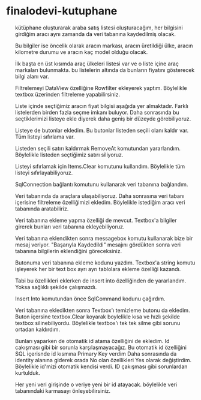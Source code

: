 # finalodevi-kutuphane
<ul>kütüphane oluşturarak araba satış listesi oluşturacağım, her bilgisini girdiğim aracı aynı zamanda da veri tabanına kaydedilmiş olacak.</ul>
<ul>Bu bilgiler ise öncelik olarak aracın markası, aracın üretildiği ülke, aracın kilometre durumu ve aracın kaç model olduğu olacak.</ul>
<ul>İlk başta en üst kısımda araç ülkeleri listesi var ve o liste içine araç markaları bulunmakta. bu listelerin altında da bunların fiyatını gösterecek bilgi alanı var.</ul>
<ul>Filtrelemeyi DataView özelliğine Rowfilter ekleyerek yaptım. Böylelikle textbox üzerinden filtreleme yapabilirsiniz.</ul>
<ul>Liste içinde seçtiğimiz aracın fiyat bilgisi aşağıda yer almaktadır. Farklı listelerden birden fazla seçme imkanı buluyor. Daha sonrasında bu seçtiklerimizi listeye ekle diyerek daha geniş bir düzeyde görebiliyoruz. </ul>
<ul>Listeye de butonlar ekledim. Bu butonlar listeden seçili olanı kaldır var. Tüm listeyi sıfırlama var.</ul>
<ul>Listeden seçili satırı kaldırmak RemoveAt komutundan yararlandım. Böylelikle listeden seçtiğimiz satırı siliyoruz.</ul>
<ul>Listeyi sıfırlamak için Items.Clear komutunu kullandım. Böylelikle tüm listeyi sıfırlayabiliyoruz.</ul>
<ul>SqlConnection bağlantı komutunu kullanarak veri tabanına bağlandım.</ul>
<ul>Veri tabanında da araçlara ulaşabiliyoruz. Daha sonrasına veri tabanı içerisine filtreleme özelliğimizi ekledim. Böylelikle istediğim aracı veri tabanında aratabiliriz. </ul>
<ul>Veri tabanına ekleme yapma özelliği de mevcut. Textbox'a bilgiler girerek bunları veri tabanına ekleyebiliyoruz.</ul>
<ul>Veri tabanına eklendikten sonra messagebox komutu kullanarak bize bir mesaj veriyor. "Başarıyla Kaydedildi" mesajını gördükten sonra veri tabanına bilgilerin eklendiğini göreceksiniz.</ul>
<ul>Butonuma veri tabanına ekleme kodunu yazdım. Textbox'a string komutu işleyerek her bir text box ayrı ayrı tablolara ekleme özelliği kazandı.</ul>
<ul>Tabi bu özellikleri eklerken de insert into özelliğinden de yararlandım. Yoksa sağlıklı şekilde çalışmazdı. </ul>
<ul>Insert Into komutundan önce SqlCommand kodunu çağırdım.</ul>
<ul>Veri tabanına ekledikten sonra Textbox'ı temizleme butonu da ekledim. Buton içersine textbox.Clear koyarak boylelikle kısa ve hızlı şekilde textbox silinebiliyordu. Böylelikle textbox'ı tek tek silme gibi sorunu ortadan kaldırdım.</ul>
<ul>Bunları yaparken de otomatik id atama özelliğini de ekledim. Id cakışması gibi bir sorunla karşılaşmayacağız. Bu otomatik id özelliğini SQL içerisnde id kısmına Primary Key verdim Daha sonrasında da identity alanına giderek orada No olan özellikleri Yes olarak değiştirdim. Böylelikle id'mizi otomatik kendisi verdi. ID çakışması gibi sorunlardan kurtulduk. </ul>
<ul>Her yeni veri girişinde o veriye yeni bir id atayacak. böylelikle veri tabanındaki karmasayı önleyebilirsiniz.</ul>

